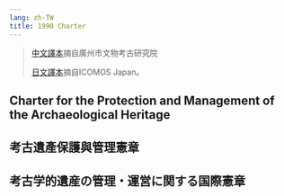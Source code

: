 ```yaml
---
lang: zh-TW
title: 1990 Charter
---
```

> [中文譯本](https://www.gzkaogu.org/info_113.aspx?itemid=630&pid=46)摘自廣州市文物考古研究院
> 
> [日文譯本](https://icomosjapan.org/static/homepage/charter/charter1990.pdf)摘自ICOMOS Japan。

## Charter for the Protection and Management of the Archaeological Heritage
## 考古遺產保護與管理憲章
## 考古学的遺産の管理・運営に関する国際憲章